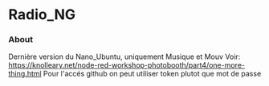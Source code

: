 Radio_NG
========

### About

Dernière version du Nano_Ubuntu, uniquement Musique et Mouv
Voir: https://knolleary.net/node-red-workshop-photobooth/part4/one-more-thing.html
Pour l'accés github on peut utiliser token plutot que mot de passe 
